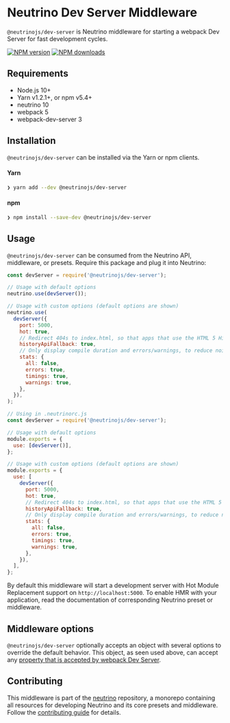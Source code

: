 # Neutrino Dev Server Middleware

`@neutrinojs/dev-server` is Neutrino middleware for starting a webpack Dev
Server for fast development cycles.

[![NPM version][npm-image]][npm-url] [![NPM downloads][npm-downloads]][npm-url]

## Requirements

- Node.js 10+
- Yarn v1.2.1+, or npm v5.4+
- neutrino 10
- webpack 5
- webpack-dev-server 3

## Installation

`@neutrinojs/dev-server` can be installed via the Yarn or npm clients.

#### Yarn

```bash
❯ yarn add --dev @neutrinojs/dev-server
```

#### npm

```bash
❯ npm install --save-dev @neutrinojs/dev-server
```

## Usage

`@neutrinojs/dev-server` can be consumed from the Neutrino API, middleware, or
presets. Require this package and plug it into Neutrino:

```js
const devServer = require('@neutrinojs/dev-server');

// Usage with default options
neutrino.use(devServer());

// Usage with custom options (default options are shown)
neutrino.use(
  devServer({
    port: 5000,
    hot: true,
    // Redirect 404s to index.html, so that apps that use the HTML 5 History API work.
    historyApiFallback: true,
    // Only display compile duration and errors/warnings, to reduce noise when rebuilding.
    stats: {
      all: false,
      errors: true,
      timings: true,
      warnings: true,
    },
  }),
);
```

```js
// Using in .neutrinorc.js
const devServer = require('@neutrinojs/dev-server');

// Usage with default options
module.exports = {
  use: [devServer()],
};

// Usage with custom options (default options are shown)
module.exports = {
  use: [
    devServer({
      port: 5000,
      hot: true,
      // Redirect 404s to index.html, so that apps that use the HTML 5 History API work.
      historyApiFallback: true,
      // Only display compile duration and errors/warnings, to reduce noise when rebuilding.
      stats: {
        all: false,
        errors: true,
        timings: true,
        warnings: true,
      },
    }),
  ],
};
```

By default this middleware will start a development server with Hot Module
Replacement support on `http://localhost:5000`. To enable HMR with your
application, read the documentation of corresponding Neutrino preset or
middleware.

## Middleware options

`@neutrinojs/dev-server` optionally accepts an object with several options to
override the default behavior. This object, as seen used above, can accept any
[property that is accepted by webpack Dev Server](https://webpack.js.org/configuration/dev-server/).

## Contributing

This middleware is part of the
[neutrino](https://github.com/neutrinojs/neutrino) repository, a monorepo
containing all resources for developing Neutrino and its core presets and
middleware. Follow the
[contributing guide](https://neutrinojs.org/contributing/) for details.

[npm-image]: https://img.shields.io/npm/v/@neutrinojs/dev-server.svg
[npm-downloads]: https://img.shields.io/npm/dt/@neutrinojs/dev-server.svg
[npm-url]: https://www.npmjs.com/package/@neutrinojs/dev-server

